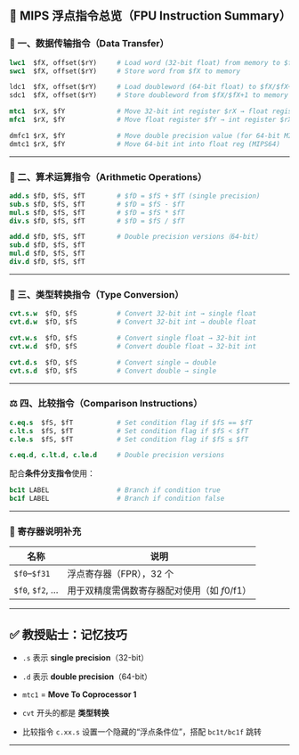 ## 🧠 MIPS 浮点指令总览（FPU Instruction Summary）

### 🧾 一、数据传输指令（Data Transfer）

```mips
lwc1  $fX, offset($rY)     # Load word (32-bit float) from memory to $fX
swc1  $fX, offset($rY)     # Store word from $fX to memory

ldc1  $fX, offset($rY)     # Load doubleword (64-bit float) to $fX/$fX+1
sdc1  $fX, offset($rY)     # Store doubleword from $fX/$fX+1 to memory

mtc1  $rX, $fY             # Move 32-bit int register $rX → float register $fY
mfc1  $rX, $fY             # Move float register $fY → int register $rX

dmfc1 $rX, $fY             # Move double precision value (for 64-bit MIPS)
dmtc1 $rX, $fY             # Move 64-bit int into float reg (MIPS64)
```

---

### 🧮 二、算术运算指令（Arithmetic Operations）

```mips
add.s $fD, $fS, $fT        # $fD = $fS + $fT (single precision)
sub.s $fD, $fS, $fT        # $fD = $fS - $fT
mul.s $fD, $fS, $fT        # $fD = $fS * $fT
div.s $fD, $fS, $fT        # $fD = $fS / $fT

add.d $fD, $fS, $fT        # Double precision versions（64-bit）
sub.d $fD, $fS, $fT
mul.d $fD, $fS, $fT
div.d $fD, $fS, $fT
```

---

### 🔄 三、类型转换指令（Type Conversion）

```mips
cvt.s.w  $fD, $fS          # Convert 32-bit int → single float
cvt.d.w  $fD, $fS          # Convert 32-bit int → double float

cvt.w.s  $fD, $fS          # Convert single float → 32-bit int
cvt.w.d  $fD, $fS          # Convert double float → 32-bit int

cvt.d.s  $fD, $fS          # Convert single → double
cvt.s.d  $fD, $fS          # Convert double → single
```

---

### ⚖️ 四、比较指令（Comparison Instructions）

```mips
c.eq.s  $fS, $fT           # Set condition flag if $fS == $fT
c.lt.s  $fS, $fT           # Set condition flag if $fS < $fT
c.le.s  $fS, $fT           # Set condition flag if $fS ≤ $fT

c.eq.d, c.lt.d, c.le.d     # Double precision versions
```

配合**条件分支指令**使用：

```mips
bc1t LABEL                 # Branch if condition true
bc1f LABEL                 # Branch if condition false
```

---

### 🧠 寄存器说明补充

|名称|说明|
|---|---|
|`$f0`–`$f31`|浮点寄存器（FPR），32 个|
|`$f0`, `$f2`, …|用于双精度需偶数寄存器配对使用（如 $f0/$f1）|

---

## ✅ 教授贴士：记忆技巧

- `.s` 表示 **single precision**（32-bit）
    
- `.d` 表示 **double precision**（64-bit）
    
- `mtc1` = **Move To Coprocessor 1**
    
- `cvt` 开头的都是 **类型转换**
    
- 比较指令 `c.xx.s` 设置一个隐藏的“浮点条件位”，搭配 `bc1t/bc1f` 跳转
    

---
